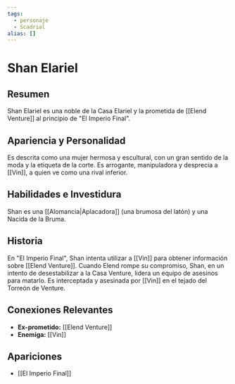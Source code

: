 ```yaml
---
tags:
  - personaje
  - Scadrial
alias: []
---
```


# Shan Elariel

## Resumen
Shan Elariel es una noble de la Casa Elariel y la prometida de [[Elend Venture]] al principio de "El Imperio Final".

## Apariencia y Personalidad
Es descrita como una mujer hermosa y escultural, con un gran sentido de la moda y la etiqueta de la corte. Es arrogante, manipuladora y desprecia a [[Vin]], a quien ve como una rival inferior.

## Habilidades e Investidura
Shan es una [[Alomancia|Aplacadora]] (una brumosa del latón) y una Nacida de la Bruma.

## Historia
En "El Imperio Final", Shan intenta utilizar a [[Vin]] para obtener información sobre [[Elend Venture]]. Cuando Elend rompe su compromiso, Shan, en un intento de desestabilizar a la Casa Venture, lidera un equipo de asesinos para matarlo. Es interceptada y asesinada por [[Vin]] en el tejado del Torreón de Venture.

## Conexiones Relevantes
* **Ex-prometido:** [[Elend Venture]]
* **Enemiga:** [[Vin]]

## Apariciones
* [[El Imperio Final]]
